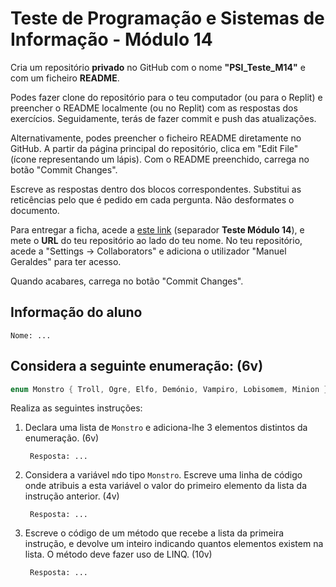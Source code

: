 # Teste de Programação e Sistemas de Informação - Módulo 14

Cria um repositório **privado** no GitHub com o nome **"PSI_Teste_M14"** e com um ficheiro **README**.

Podes fazer clone do repositório para o teu computador (ou para o Replit) e preencher o README localmente (ou no Replit) com as respostas dos exercícios. Seguidamente, terás de fazer commit e push das atualizações.

Alternativamente, podes preencher o ficheiro README diretamente no GitHub. A partir da página principal do repositório, clica em "Edit File" (ícone representando um lápis). Com o README preenchido, carrega no botão "Commit Changes".

Escreve as respostas dentro dos blocos correspondentes. Substitui as reticências pelo que é pedido em cada pergunta. Não desformates o documento.

Para entregar a ficha, acede a [este link](https://docs.google.com/spreadsheets/d/1DrdGnICVAA8q9bs9_LAURFKoReAO7jJGB8qqvUWacL0/edit?usp=sharing) (separador **Teste Módulo 14**), e mete o **URL** do teu repositório ao lado do teu nome.
No teu repositório, acede a "Settings -> Collaborators" e adiciona o utilizador "Manuel Geraldes" para ter acesso.

Quando acabares, carrega no botão "Commit Changes".

## Informação do aluno

    Nome: ...

## Considera a seguinte enumeração: (6v)

```cs
enum Monstro { Troll, Ogre, Elfo, Demónio, Vampiro, Lobisomem, Minion }
```

Realiza as seguintes instruções:

1. Declara uma lista de `Monstro` e adiciona-lhe 3 elementos distintos da enumeração. (6v)

        Resposta: ...
    
2. Considera a variável `m`do tipo `Monstro`. Escreve uma linha de código onde atribuis a esta variável o valor do primeiro elemento da lista da instrução anterior. (4v)

        Resposta: ...
   
3. Escreve o código de um método que recebe a lista da primeira instrução, e devolve um inteiro indicando quantos elementos existem na lista. O método deve fazer uso de LINQ. (10v)

        Resposta: ...

